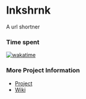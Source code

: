 # lnkshrnk
A url shortner



### Time spent  
[![wakatime](https://wakatime.com/badge/github/chrispydizzle/lnkshrnk.svg)](https://wakatime.com/@ae6967d3-6d3b-4433-834a-e44dc28e320f/projects/hcqhowizas?start=2021-07-31&end=2021-07-31)

### More Project Information
- [Project](https://github.com/chrispydizzle/lnkshrnk/projects/1)
- [Wiki](https://github.com/chrispydizzle/lnkshrnk/wiki)
